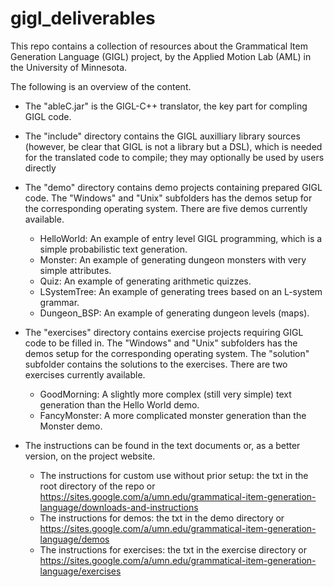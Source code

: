 # gigl_deliverables

This repo contains a collection of resources about the Grammatical Item Generation Language (GIGL) project, by the Applied Motion Lab (AML) in the University of Minnesota.

The following is an overview of the content.

- The "ableC.jar" is the GIGL-C++ translator, the key part for compling GIGL code.

- The "include" directory contains the GIGL auxilliary library sources (however, be clear that GIGL is not a library but a DSL), which is needed for the translated code to compile; they may optionally be used by users directly

- The "demo" directory contains demo projects containing prepared GIGL code. The "Windows" and "Unix" subfolders has the demos setup for the corresponding operating system. There are five demos currently available.
  - HelloWorld: An example of entry level GIGL programming, which is a simple probabilistic text generation.
  - Monster: An example of generating dungeon monsters with very simple attributes.
  - Quiz: An example of generating arithmetic quizzes.
  - LSystemTree: An example of generating trees based on an L-system grammar.
  - Dungeon_BSP: An example of generating dungeon levels (maps).

- The "exercises" directory contains exercise projects requiring GIGL code to be filled in. The "Windows" and "Unix" subfolders has the demos setup for the corresponding operating system. The "solution" subfolder contains the solutions to the exercises. There are two exercises currently available.
  - GoodMorning: A slightly more complex (still very simple) text generation than the Hello World demo.
  - FancyMonster: A more complicated monster generation than the Monster demo.
  
- The instructions can be found in the text documents or, as a better version, on the project website.
  - The instructions for custom use without prior setup: the txt in the root directory of the repo or https://sites.google.com/a/umn.edu/grammatical-item-generation-language/downloads-and-instructions
  - The instructions for demos: the txt in the demo directory or https://sites.google.com/a/umn.edu/grammatical-item-generation-language/demos
  - The instructions for exercises: the txt in the exercise directory or https://sites.google.com/a/umn.edu/grammatical-item-generation-language/exercises
